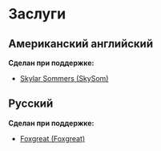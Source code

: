 # Заслуги

## Американский английский

**Сделан при поддержке:**

* [Skylar Sommers (SkySom)](https://github.com/SkySom)

## Русский

**Сделан при поддержке:**

* [Foxgreat (Foxgreat)](https://github.com/Foxgreat)